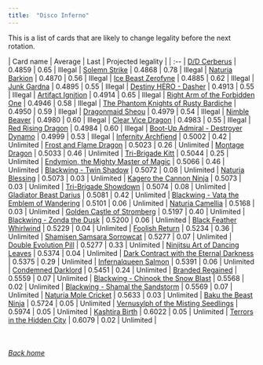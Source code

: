 ```yaml
---
title:  "Disco Inferno"
---
```


This is a list of cards that are likely to change legality before the next rotation.

| Card name | Average | Last | Projected legality |
| :-- |
[D/D Cerberus](https://db.ygoprodeck.com/card/?search=D/D%20Cerberus) | 0.4859 | 0.65 | Illegal |
[Solemn Strike](https://db.ygoprodeck.com/card/?search=Solemn%20Strike) | 0.4868 | 0.78 | Illegal |
[Naturia Barkion](https://db.ygoprodeck.com/card/?search=Naturia%20Barkion) | 0.4870 | 0.56 | Illegal |
[Ice Beast Zerofyne](https://db.ygoprodeck.com/card/?search=Ice%20Beast%20Zerofyne) | 0.4885 | 0.62 | Illegal |
[Junk Gardna](https://db.ygoprodeck.com/card/?search=Junk%20Gardna) | 0.4895 | 0.55 | Illegal |
[Destiny HERO - Dasher](https://db.ygoprodeck.com/card/?search=Destiny%20HERO%20-%20Dasher) | 0.4913 | 0.55 | Illegal |
[Artifact Ignition](https://db.ygoprodeck.com/card/?search=Artifact%20Ignition) | 0.4914 | 0.65 | Illegal |
[Right Arm of the Forbidden One](https://db.ygoprodeck.com/card/?search=Right%20Arm%20of%20the%20Forbidden%20One) | 0.4946 | 0.58 | Illegal |
[The Phantom Knights of Rusty Bardiche](https://db.ygoprodeck.com/card/?search=The%20Phantom%20Knights%20of%20Rusty%20Bardiche) | 0.4950 | 0.59 | Illegal |
[Dragonmaid Sheou](https://db.ygoprodeck.com/card/?search=Dragonmaid%20Sheou) | 0.4979 | 0.54 | Illegal |
[Nimble Beaver](https://db.ygoprodeck.com/card/?search=Nimble%20Beaver) | 0.4980 | 0.60 | Illegal |
[Clear Vice Dragon](https://db.ygoprodeck.com/card/?search=Clear%20Vice%20Dragon) | 0.4983 | 0.55 | Illegal |
[Red Rising Dragon](https://db.ygoprodeck.com/card/?search=Red%20Rising%20Dragon) | 0.4984 | 0.60 | Illegal |
[Boot-Up Admiral - Destroyer Dynamo](https://db.ygoprodeck.com/card/?search=Boot-Up%20Admiral%20-%20Destroyer%20Dynamo) | 0.4999 | 0.53 | Illegal |
[Infernity Archfiend](https://db.ygoprodeck.com/card/?search=Infernity%20Archfiend) | 0.5002 | 0.42 | Unlimited |
[Frost and Flame Dragon](https://db.ygoprodeck.com/card/?search=Frost%20and%20Flame%20Dragon) | 0.5023 | 0.26 | Unlimited |
[Montage Dragon](https://db.ygoprodeck.com/card/?search=Montage%20Dragon) | 0.5033 | 0.46 | Unlimited |
[Tri-Brigade Kitt](https://db.ygoprodeck.com/card/?search=Tri-Brigade%20Kitt) | 0.5044 | 0.25 | Unlimited |
[Endymion, the Mighty Master of Magic](https://db.ygoprodeck.com/card/?search=Endymion,%20the%20Mighty%20Master%20of%20Magic) | 0.5066 | 0.46 | Unlimited |
[Blackwing - Twin Shadow](https://db.ygoprodeck.com/card/?search=Blackwing%20-%20Twin%20Shadow) | 0.5072 | 0.08 | Unlimited |
[Naturia Blessing](https://db.ygoprodeck.com/card/?search=Naturia%20Blessing) | 0.5073 | 0.03 | Unlimited |
[Kagero the Cannon Ninja](https://db.ygoprodeck.com/card/?search=Kagero%20the%20Cannon%20Ninja) | 0.5073 | 0.03 | Unlimited |
[Tri-Brigade Showdown](https://db.ygoprodeck.com/card/?search=Tri-Brigade%20Showdown) | 0.5074 | 0.08 | Unlimited |
[Gladiator Beast Darius](https://db.ygoprodeck.com/card/?search=Gladiator%20Beast%20Darius) | 0.5081 | 0.42 | Unlimited |
[Blackwing - Vata the Emblem of Wandering](https://db.ygoprodeck.com/card/?search=Blackwing%20-%20Vata%20the%20Emblem%20of%20Wandering) | 0.5101 | 0.06 | Unlimited |
[Naturia Camellia](https://db.ygoprodeck.com/card/?search=Naturia%20Camellia) | 0.5168 | 0.03 | Unlimited |
[Golden Castle of Stromberg](https://db.ygoprodeck.com/card/?search=Golden%20Castle%20of%20Stromberg) | 0.5197 | 0.40 | Unlimited |
[Blackwing - Zonda the Dusk](https://db.ygoprodeck.com/card/?search=Blackwing%20-%20Zonda%20the%20Dusk) | 0.5200 | 0.06 | Unlimited |
[Black Feather Whirlwind](https://db.ygoprodeck.com/card/?search=Black%20Feather%20Whirlwind) | 0.5229 | 0.04 | Unlimited |
[Foolish Return](https://db.ygoprodeck.com/card/?search=Foolish%20Return) | 0.5234 | 0.36 | Unlimited |
[Shamisen Samsara Sorrowcat](https://db.ygoprodeck.com/card/?search=Shamisen%20Samsara%20Sorrowcat) | 0.5277 | 0.07 | Unlimited |
[Double Evolution Pill](https://db.ygoprodeck.com/card/?search=Double%20Evolution%20Pill) | 0.5277 | 0.33 | Unlimited |
[Ninjitsu Art of Dancing Leaves](https://db.ygoprodeck.com/card/?search=Ninjitsu%20Art%20of%20Dancing%20Leaves) | 0.5374 | 0.04 | Unlimited |
[Dark Contract with the Eternal Darkness](https://db.ygoprodeck.com/card/?search=Dark%20Contract%20with%20the%20Eternal%20Darkness) | 0.5375 | 0.29 | Unlimited |
[Infernalqueen Salmon](https://db.ygoprodeck.com/card/?search=Infernalqueen%20Salmon) | 0.5391 | 0.06 | Unlimited |
[Condemned Darklord](https://db.ygoprodeck.com/card/?search=Condemned%20Darklord) | 0.5451 | 0.24 | Unlimited |
[Branded Regained](https://db.ygoprodeck.com/card/?search=Branded%20Regained) | 0.5559 | 0.07 | Unlimited |
[Blackwing - Chinook the Snow Blast](https://db.ygoprodeck.com/card/?search=Blackwing%20-%20Chinook%20the%20Snow%20Blast) | 0.5568 | 0.02 | Unlimited |
[Blackwing - Shamal the Sandstorm](https://db.ygoprodeck.com/card/?search=Blackwing%20-%20Shamal%20the%20Sandstorm) | 0.5569 | 0.07 | Unlimited |
[Naturia Mole Cricket](https://db.ygoprodeck.com/card/?search=Naturia%20Mole%20Cricket) | 0.5633 | 0.03 | Unlimited |
[Baku the Beast Ninja](https://db.ygoprodeck.com/card/?search=Baku%20the%20Beast%20Ninja) | 0.5724 | 0.05 | Unlimited |
[Vernusylph of the Misting Seedlings](https://db.ygoprodeck.com/card/?search=Vernusylph%20of%20the%20Misting%20Seedlings) | 0.5974 | 0.05 | Unlimited |
[Kashtira Birth](https://db.ygoprodeck.com/card/?search=Kashtira%20Birth) | 0.6022 | 0.05 | Unlimited |
[Terrors in the Hidden City](https://db.ygoprodeck.com/card/?search=Terrors%20in%20the%20Hidden%20City) | 0.6079 | 0.02 | Unlimited |

<br>

###### [Back home](index)